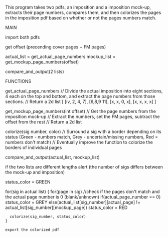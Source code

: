 This program takes two pdfs, an imposition and a imposition mock-up, extracts their page numbers, compares them,
and then colorizes the pages in the imposition pdf based on whether or not the pages numbers match.

MAIN

  import both pdfs

  get offset (precending cover pages + FM pages)

  actual_list = get_actual_page_numbers
  mockup_list = get_mockup_page_numbers(offset)

  compare_and_output(2 lists)
  


FUNCTIONS

get_actual_page_numbers 
  // Divide the actual imposition into eight sections, 4 each on the top and bottom, and extract the page numbers from those sections.
  // Return a 2d list [ [iv, 2, 4, 7], [6,8,9 11], [x, x, 0, x], [x, x, x, x] ]

get_mockup_page_numbers(int offset)
  // Get the page numbers from the imposition mock-up
    // Extract the numbers, set the FM pages, subtract the offset from the rest
  // Return a 2d list

colorize(sig number, color)
  // Surround a sig with a border depending on its status (Green - numbers match, Grey - uncertain/missing numbers, Red = numbers don't match)
  // Eventually improve the function to colorize the borders of individual pages

compare_and_output(actual_list, mockup_list)
  
   if the two lists are different lengths
     alert (the number of sigs differs between the mock-up and imposition)

   status_color = GREEN

   for(sig in actual list)
   {
      for(page in sig)
         //check if the pages don't match and the actual page number is 0 (blank/unknown)
         if(actual_page_number == 0)
            status_color = GREY
          else(actual_list[sig_number][actual_page] != actual_list[sig_number][mockup_page])
            status_color = RED
  
      colorize(sig_number, status_color)
    }

    export the colorized pdf

